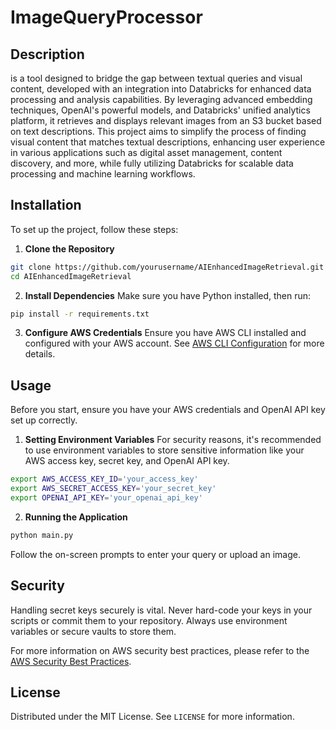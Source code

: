 
# ImageQueryProcessor

## Description

is a tool designed to bridge the gap between textual queries and visual content, developed with an integration into Databricks for enhanced data processing and analysis capabilities. By leveraging advanced embedding techniques, OpenAI's powerful models, and Databricks' unified analytics platform, it retrieves and displays relevant images from an S3 bucket based on text descriptions. This project aims to simplify the process of finding visual content that matches textual descriptions, enhancing user experience in various applications such as digital asset management, content discovery, and more, while fully utilizing Databricks for scalable data processing and machine learning workflows.

## Installation

To set up the project, follow these steps:

1. **Clone the Repository**
```bash
git clone https://github.com/yourusername/AIEnhancedImageRetrieval.git
cd AIEnhancedImageRetrieval
```

2. **Install Dependencies**
Make sure you have Python installed, then run:
```bash
pip install -r requirements.txt
```

3. **Configure AWS Credentials**
Ensure you have AWS CLI installed and configured with your AWS account. See [AWS CLI Configuration](https://docs.aws.amazon.com/cli/latest/userguide/cli-configure-quickstart.html) for more details.

## Usage

Before you start, ensure you have your AWS credentials and OpenAI API key set up correctly.

1. **Setting Environment Variables**
For security reasons, it's recommended to use environment variables to store sensitive information like your AWS access key, secret key, and OpenAI API key.
```bash
export AWS_ACCESS_KEY_ID='your_access_key'
export AWS_SECRET_ACCESS_KEY='your_secret_key'
export OPENAI_API_KEY='your_openai_api_key'
```

2. **Running the Application**
```bash
python main.py
```
Follow the on-screen prompts to enter your query or upload an image.


## Security

Handling secret keys securely is vital. Never hard-code your keys in your scripts or commit them to your repository. Always use environment variables or secure vaults to store them.

For more information on AWS security best practices, please refer to the [AWS Security Best Practices](https://aws.amazon.com/architecture/well-architected/security/).

## License

Distributed under the MIT License. See `LICENSE` for more information.
